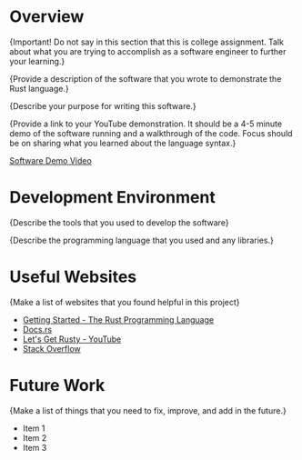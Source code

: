 # Overview

{Important! Do not say in this section that this is college assignment. Talk about what you are trying to accomplish as a software engineer to further your learning.}

{Provide a description of the software that you wrote to demonstrate the Rust language.}

{Describe your purpose for writing this software.}

{Provide a link to your YouTube demonstration. It should be a 4-5 minute demo of the software running and a walkthrough of the code. Focus should be on sharing what you learned about the language syntax.}

[Software Demo Video](http://youtube.link.goes.here)

# Development Environment

{Describe the tools that you used to develop the software}

{Describe the programming language that you used and any libraries.}

# Useful Websites

{Make a list of websites that you found helpful in this project}

- [Getting Started - The Rust Programming Language](https://doc.rust-lang.org/book/ch01-00-getting-started.html)
- [Docs.rs](https://docs.rs/)
- [Let's Get Rusty - YouTube](https://www.youtube.com/@letsgetrusty)
- [Stack Overflow](https://stackoverflow.com/)

# Future Work

{Make a list of things that you need to fix, improve, and add in the future.}

- Item 1
- Item 2
- Item 3
